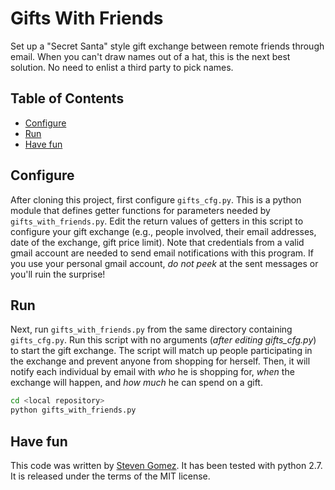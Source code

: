 Gifts With Friends
============

Set up a "Secret Santa" style gift exchange between remote friends through email. When you can't draw names out of a hat, this is the next best solution. No need to enlist a third party to pick names.

## Table of Contents
* [Configure](#configure)
* [Run](#run)
* [Have fun](#havefun)

## <a name="configure"></a>Configure
After cloning this project, first configure `gifts_cfg.py`. This is a python module that defines getter functions for parameters needed by `gifts_with_friends.py`. Edit the return values of getters in this script to configure your gift exchange (e.g., people involved, their email addresses, date of the exchange, gift price limit). Note that credentials from a valid gmail account are needed to send email notifications with this program. If you use your personal gmail account, *do not peek* at the sent messages or you'll ruin the surprise!

## <a name="run"></a>Run
Next, run `gifts_with_friends.py` from the same directory containing `gifts_cfg.py`.
Run this script with no arguments (*after editing gifts_cfg.py*) to start the gift exchange. The script will match up people participating in the exchange and prevent anyone from shopping for herself. Then, it will notify each individual by email with *who* he is shopping for, *when* the exchange will happen, and *how much* he can spend on a gift.

```bash
cd <local repository>
python gifts_with_friends.py
```

## <a name="havefun"></a>Have fun
This code was written by [Steven Gomez](http://steveg.name "Steve's Homepage"). It has been tested with python 2.7. It is released under the terms of the MIT license.
